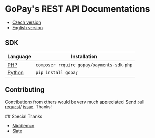 
# GoPay's REST API Documentations

* [Czech version](https://doc.gopay.com/)
* [English version](https://doc.gopay.cz/)

## SDK

Language | Installation |
-------- | ------------ |
[PHP](https://github.com/gopaycommunity/gopay-php-api) | `composer require gopay/payments-sdk-php` |
[Python](https://github.com/gopaycommunity/gopay-python-sdk) | `pip install gopay` |

## Contributing

Contributions from others would be very much appreciated! Send 
[pull request](https://github.com/gopaycommunity/gopay-api-documentation/pulls)/
[issue](https://github.com/gopaycommunity/gopay-api-documentation/issues). Thanks!

## Special Thanks

* [Middleman](https://github.com/middleman/middleman)
* [Slate](https://github.com/tripit/slate)

